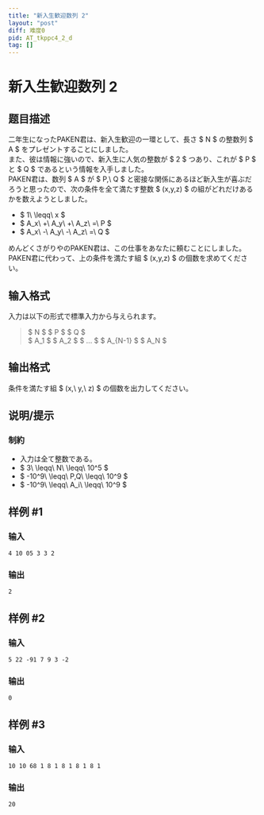 ```yaml
---
title: "新入生歓迎数列 2"
layout: "post"
diff: 难度0
pid: AT_tkppc4_2_d
tag: []
---
```


# 新入生歓迎数列 2

## 题目描述

[problemUrl]: https://atcoder.jp/contests/tkppc4-2/tasks/tkppc4_2_d

 二年生になったPAKEN君は、新入生歓迎の一環として、長さ $ N $ の整数列 $ A $ をプレゼントすることにしました。  
 また、彼は情報に強いので、新入生に人気の整数が $ 2 $ つあり、これが $ P $ と $ Q $ であるという情報を入手しました。  
 PAKEN君は、数列 $ A $ が $ P,\ Q $ と密接な関係にあるほど新入生が喜ぶだろうと思ったので、次の条件を全て満たす整数 $ (x,y,z) $ の組がどれだけあるかを数えようとしました。

- $ 1\ \leqq\ x $
- $ A_x\ +\ A_y\ +\ A_z\ =\ P $
- $ A_x\ -\ A_y\ -\ A_z\ =\ Q $
 
 めんどくさがりやのPAKEN君は、この仕事をあなたに頼むことにしました。  
 PAKEN君に代わって、上の条件を満たす組 $ (x,y,z) $ の個数を求めてください。

## 输入格式

入力は以下の形式で標準入力から与えられます。

> $ N $ $ P $ $ Q $  
> $ A_1 $ $ A_2 $ $ ... $ $ A_{N-1} $ $ A_N $

## 输出格式

条件を満たす組 $ (x,\ y,\ z) $ の個数を出力してください。

## 说明/提示

### 制約

- 入力は全て整数である。
- $ 3\ \leqq\ N\ \leqq\ 10^5 $
- $ -10^9\ \leqq\ P,Q\ \leqq\ 10^9 $
- $ -10^9\ \leqq\ A_i\ \leqq\ 10^9 $

## 样例 #1

### 输入

```
4 10 05 3 3 2
```

### 输出

```
2
```

## 样例 #2

### 输入

```
5 22 -91 7 9 3 -2
```

### 输出

```
0
```

## 样例 #3

### 输入

```
10 10 68 1 8 1 8 1 8 1 8 1
```

### 输出

```
20
```

